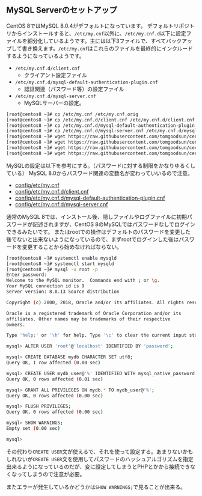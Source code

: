 ## MySQL Serverのセットアップ

CentOS 8ではMySQL 8.0.4がデフォルトになっています。
デフォルトリポジトリからインストールすると、`/etc/my.cnf`以外に、`/etc/my.cnf.d`以下に設定ファイルを細分化しているようです。主には以下3ファイルで、すべてバックアップして書き換えます。`/etc/my.cnf`はこれらのファイルを最終的にインクルードするようになっているようです。

- `/etc/my.cnf.d/client.cnf`
  - クライアント設定ファイル
- `/etc/my.cnf.d/mysql-default-authentication-plugin.cnf`
  - 認証関連（パスワード等）の設定ファイル
- `/etc/my.cnf.d/mysql-server.cnf`
  - MySQLサーバーの設定。

```bash
[root@centos8 ~]# cp /etc/my.cnf /etc/my.cnf.orig
[root@centos8 ~]# cp /etc/my.cnf.d/client.cnf /etc/my.cnf.d/client.cnf.orig
[root@centos8 ~]# cp /etc/my.cnf.d/mysql-default-authentication-plugin.cnf /etc/my.cnf.d/mysql-default-authentication-plugin.cnf.orig
[root@centos8 ~]# cp /etc/my.cnf.d/mysql-server.cnf /etc/my.cnf.d/mysql-server.cnf.orig
[root@centos8 ~]# wget https://raw.githubusercontent.com/tomgoodsun/centos8_lamp_configs/master/config/etc/my.cnf -O /etc/my.cnf
[root@centos8 ~]# wget https://raw.githubusercontent.com/tomgoodsun/centos8_lamp_configs/master/config/etc/my.cnf.d/client.cnf -O /etc/my.cnf.d/client.cnf
[root@centos8 ~]# wget https://raw.githubusercontent.com/tomgoodsun/centos8_lamp_configs/master/config/etc/my.cnf.d/mysql-default-authentication-plugin.cnf -O /etc/my.cnf.d/mysql-default-authentication-plugin.cnf
[root@centos8 ~]# wget https://raw.githubusercontent.com/tomgoodsun/centos8_lamp_configs/master/config/etc/my.cnf.d/mysql-server.cnf -O /mysql-server.cnf
```

MySQLの設定は以下を参考にする。（パスワードに対する制限をかなりゆるくしている）
MySQL 8.0からパスワード関連の変数名が変わっていいるので注意。

- [config/etc/my.cnf](config/etc/my.cnf)
- [config/etc/my.cnf.d/client.cnf](config/etc/my.cnf.d/client.cnf)
- [config/etc/my.cnf.d/mysql-default-authentication-plugin.cnf](config/my.cnf.d/mysql-default-authentication-plugin.cnf)
- [config/etc/my.cnf.d/mysql-server.cnf](config/etc/my.cnf.d/mysql-server.cnf)

通常のMySQL 8では、インストール後、隠しファイルやログファイルに初期パスワードが記述されますが、CentOS 8のMySQLではパスワードなしでログインできるみたいです。
またはrootでの操作はデフォルトのパスワードを変更した後でないと出来ないようになっているので、まずrootでログインした後はパスワードを変更することから始めなければならない。

```bash
[root@centos8 ~]# systemctl enable mysqld
[root@centos8 ~]# systemctl start mysqld
[root@centos8 ~]# mysql -u root -p
Enter password:
Welcome to the MySQL monitor.  Commands end with ; or \g.
Your MySQL connection id is 9
Server version: 8.0.13 Source distribution

Copyright (c) 2000, 2018, Oracle and/or its affiliates. All rights reserved.

Oracle is a registered trademark of Oracle Corporation and/or its
affiliates. Other names may be trademarks of their respective
owners.

Type 'help;' or '\h' for help. Type '\c' to clear the current input statement.

mysql> ALTER USER 'root'@'localhost' IDENTIFIED BY 'password';

mysql> CREATE DATABASE mydb CHARACTER SET utf8;
Query OK, 1 row affected (0.00 sec)

mysql> CREATE USER mydb_user@'%' IDENTIFIED WITH mysql_native_password BY 'password';
Query OK, 0 rows affected (0.01 sec)

mysql> GRANT ALL PRIVILEGES ON mydb.* TO mydb_user@'%';
Query OK, 0 rows affected (0.00 sec)

mysql> FLUSH PRIVILEGES;
Query OK, 0 rows affected (0.00 sec)

mysql> SHOW WARNINGS;
Empty set (0.00 sec)

mysql>
```

その代わり`CREATE USER`文が使えるで、それを使って設定する。あまりないかもしれないが`CREATE USER`文を使用してパスワードのハッシュアルゴリズムを指定出来るようになっているのだが、変に設定してしまうとPHPとかから接続できなくなってしまうので注意が必要。

またエラーが発生しているかどうかは`SHOW WARNINGS;`で見ることが出来る。
